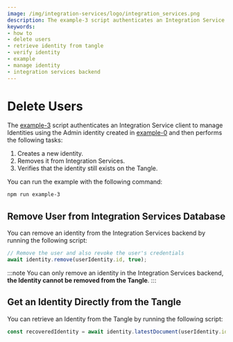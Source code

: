 ```yaml
---
image: /img/integration-services/logo/integration_services.png
description: The example-3 script authenticates an Integration Service client to manage Identities using the Admin identity created in example-0 and then creates a new identity, removes it from Integration Services, and verifies that the identity still exists on the Tangle.
keywords:
- how to
- delete users
- retrieve identity from tangle
- verify identity
- example
- manage identity
- integration services backend
---
```



# Delete Users

The [example-3](https://github.com/iotaledger/integration-services/blob/master/clients/client-sdk/examples/3-DeleteUser.ts)
script authenticates an Integration Service client to manage Identities using the Admin identity created in [example-0](./how-to-run-examples) and then performs the following tasks:

1. Creates a new identity.
2. Removes it from Integration Services.
3. Verifies that the identity still exists on the Tangle.

You can run the example with the following command:

```bash
npm run example-3
```

## Remove User from Integration Services Database

You can remove an identity from the Integration Services backend by running the following script:

```js
// Remove the user and also revoke the user's credentials
await identity.remove(userIdentity.id, true);
```

:::note
You can only remove an identity in the Integration Services backend, **the Identity cannot be removed from the Tangle**.
:::

## Get an Identity Directly from the Tangle

You can retrieve an Identity from the Tangle by running the following script:

```js
const recoveredIdentity = await identity.latestDocument(userIdentity.id);
```
